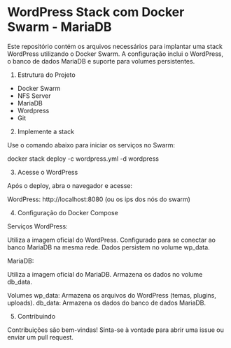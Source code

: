 # WordPress Stack com Docker Swarm - MariaDB

Este repositório contém os arquivos necessários para implantar uma stack WordPress utilizando o Docker Swarm. A configuração inclui o WordPress, o banco de dados MariaDB e suporte para volumes persistentes.

1. Estrutura do Projeto

- Docker Swarm
- NFS Server
- MariaDB
- Wordpress
- Git

2. Implemente a stack

Use o comando abaixo para iniciar os serviços no Swarm:

docker stack deploy -c wordpress.yml -d wordpress

3. Acesse o WordPress

Após o deploy, abra o navegador e acesse:

WordPress: http://localhost:8080 (ou os ips dos nós do swarm)

4. Configuração do Docker Compose

Serviços
WordPress:

Utiliza a imagem oficial do WordPress.
Configurado para se conectar ao banco MariaDB na mesma rede.
Dados persistem no volume wp_data.

MariaDB:

Utiliza a imagem oficial do MariaDB.
Armazena os dados no volume db_data.

Volumes
wp_data: Armazena os arquivos do WordPress (temas, plugins, uploads).
db_data: Armazena os dados do banco de dados MariaDB.

5. Contribuindo

Contribuições são bem-vindas! Sinta-se à vontade para abrir uma issue ou enviar um pull request.





